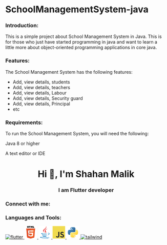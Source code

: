 # SchoolManagementSystem-java
<h3 align="left">Introduction:</h3>
<p>This is a simple project about School Management System in Java.
This is for those who just have started programming in java and want to learn a little more about object-oriented programming applications in core java.</p>

<h3 align="left">Features:</h3>

<p>The School Management System has the following features:</p>
<ul>
  <li>Add, view details, students</li>
  <li>Add, view details, teachers</li>
  <li>Add, view details, Labour</li>
  <li>Add, view details, Security guard</li>
  <li>Add, view details, Principal</li>
  <li>etc</li>
</ul>

<h3 align="left">Requirements:</h3>

<p>To run the School Management System, you will need the following:</p>
<p>Java 8 or higher</p>
<p>A text editor or IDE</p>



<h1 align="center">Hi 👋, I'm Shahan Malik</h1>
<h3 align="center">I am Flutter developer</h3>

<h3 align="left">Connect with me:</h3>
<p align="left">
</p>

<h3 align="left">Languages and Tools:</h3>
<p align="left"> <a href="https://flutter.dev" target="_blank" rel="noreferrer"> <img src="https://www.vectorlogo.zone/logos/flutterio/flutterio-icon.svg" alt="flutter" width="40" height="40"/> </a> <a href="https://www.w3.org/html/" target="_blank" rel="noreferrer"> <img src="https://raw.githubusercontent.com/devicons/devicon/master/icons/html5/html5-original-wordmark.svg" alt="html5" width="40" height="40"/> </a> <a href="https://www.java.com" target="_blank" rel="noreferrer"> <img src="https://raw.githubusercontent.com/devicons/devicon/master/icons/java/java-original.svg" alt="java" width="40" height="40"/> </a> <a href="https://developer.mozilla.org/en-US/docs/Web/JavaScript" target="_blank" rel="noreferrer"> <img src="https://raw.githubusercontent.com/devicons/devicon/master/icons/javascript/javascript-original.svg" alt="javascript" width="40" height="40"/> </a> <a href="https://www.python.org" target="_blank" rel="noreferrer"> <img src="https://raw.githubusercontent.com/devicons/devicon/master/icons/python/python-original.svg" alt="python" width="40" height="40"/> </a> <a href="https://tailwindcss.com/" target="_blank" rel="noreferrer"> <img src="https://www.vectorlogo.zone/logos/tailwindcss/tailwindcss-icon.svg" alt="tailwind" width="40" height="40"/> </a> </p>
